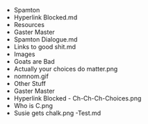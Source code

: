- Spamton
 - Hyperlink Blocked.md
- Resources
 - Gaster Master
  - Spamton Dialogue.md
 - Links to good shit.md
- Images
 - Goats are Bad
  - Actually your choices do matter.png
  - nomnom.gif
 - Other Stuff
  - Gaster Master
   - Hyperlink Blocked
    - Ch-Ch-Ch-Choices.png
  - Who is C.png
  - Susie gets chalk.png
-Test.md
